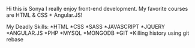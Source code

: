  Hi this is Sonya I really enjoy front-end development.
 My favorite courses are HTML & CSS + Angular.JS!

My Deadly Skills:
*HTML
*CSS
*SASS
*JAVASCRIPT
*JQUERY
*ANGULAR.JS
*PHP
*MYSQL
*MONGODB
*GIT 
*Killing history using git rebase
